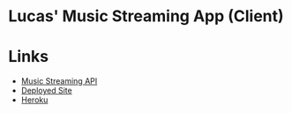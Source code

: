 # Lucas' Music Streaming App (Client)

# Links

* [Music Streaming API](https://github.com/lucaspchartier/Music-Streaming-API)
* [Deployed Site](https://lucaspchartier.github.io/Music-Streaming-Client/)
* [Heroku](https://salty-wave-91914.herokuapp.com/)
